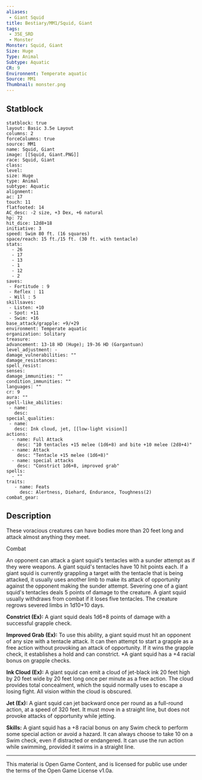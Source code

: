 ```yaml
---
aliases:
 - Giant Squid
title: Bestiary/MM1/Squid, Giant
tags: 
 - 35E_SRD
 - Monster
Monster: Squid, Giant
Size: Huge
Type: Animal
Subtype: Aquatic
CR: 9
Environnent: Temperate aquatic
Source: MM1
Thumbnail: monster.png
---
```


## Statblock

```statblock
statblock: true
layout: Basic 3.5e Layout
columns: 2
forceColumns: true
source: MM1 
name: Squid, Giant
image: [[Squid, Giant.PNG]]
race: Squid, Giant
class: 
level: 
size: Huge
type: Animal
subtype: Aquatic
alignment: 
ac: 17
touch: 11
flatfooted: 14
AC_desc: -2 size, +3 Dex, +6 natural
hp: 72
hit_dice: 12d8+18
initiative: 3
speed: Swim 80 ft. (16 squares)
space/reach: 15 ft./15 ft. (30 ft. with tentacle)
stats:
  - 26
  - 17
  - 13
  - 1
  - 12
  - 2
saves:
 - Fortitude : 9
 - Reflex : 11
 - Will : 5
skillsaves:
 - Listen: +10
 - Spot: +11
 - Swim: +16
base_attack/grapple: +9/+29
environment: Temperate aquatic
organization: Solitary
treasure: 
advancement: 13-18 HD (Huge); 19-36 HD (Gargantuan)
level_adjustment: -
damage_vulnerabilities: ""
damage_resistances: 
spell_resist: 
senses: 
damage_immunities: ""
condition_immunities: ""
languages: ""
cr: 9
aura: ""
spell-like_abilities:
 - name: 
   desc: 
special_qualities:
 - name:
   desc: Ink cloud, jet, [[low-light vision]]
actions:
  - name: Full Attack
    desc: "10 tentacles +15 melee (1d6+8) and bite +10 melee (2d8+4)"
  - name: Attack
    desc: "Tentacle +15 melee (1d6+8)"
  - name: special attacks
    desc: "Constrict 1d6+8, improved grab"
spells:
  - ""
traits:
   - name: Feats
     desc: Alertness, Diehard, Endurance, Toughness(2)
combat_gear:  
```

## Description



These voracious creatures can have bodies more than 20 feet long and attack almost anything they meet.

Combat

An opponent can attack a giant squid's tentacles with a sunder attempt as if they were weapons. A giant squid's tentacles have 10 hit points each. If a giant squid is currently grappling a target with the tentacle that is being attacked, it usually uses another limb to make its attack of opportunity against the opponent making the sunder attempt. Severing one of a giant squid's tentacles deals 5 points of damage to the creature. A giant squid usually withdraws from combat if it loses five tentacles. The creature regrows severed limbs in 1d10+10 days.


**Constrict (Ex):** A giant squid deals 1d6+8 points of damage with a successful grapple check.


**Improved Grab (Ex):** To use this ability, a giant squid must hit an opponent of any size with a tentacle attack. It can then attempt to start a grapple as a free action without provoking an attack of opportunity. If it wins the grapple check, it establishes a hold and can constrict. *A giant squid has a +4 racial bonus on grapple checks.


**Ink Cloud (Ex):** A giant squid can emit a cloud of jet-black ink 20 feet high by 20 feet wide by 20 feet long once per minute as a free action. The cloud provides total concealment, which the squid normally uses to escape a losing fight. All vision within the cloud is obscured.


**Jet (Ex):** A giant squid can jet backward once per round as a full-round action, at a speed of 320 feet. It must move in a straight line, but does not provoke attacks of opportunity while jetting.


**Skills:** A giant squid has a +8 racial bonus on any Swim check to perform some special action or avoid a hazard. It can always choose to take 10 on a Swim check, even if distracted or endangered. It can use the run action while swimming, provided it swims in a straight line.

---

This material is Open Game Content, and is licensed for public use under the terms of the Open Game License v1.0a.

